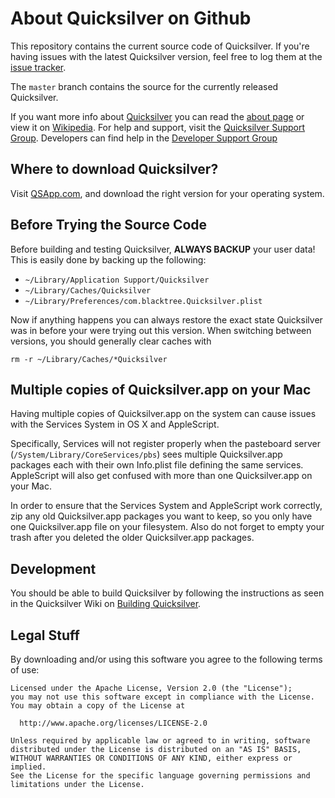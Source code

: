 # About Quicksilver on Github #

This repository contains the current source code of Quicksilver. If you're having issues with the latest Quicksilver version, feel free to log them at the [issue tracker](https://github.com/quicksilver/Quicksilver/issues). 

The `master` branch contains the source for the currently released Quicksilver.

If you want more info about [Quicksilver](http://qsapp.com) you can read the [about page](http://qsapp.com/about.php) or view it on [Wikipedia](http://en.wikipedia.org/wiki/Quicksilver_%28software%29 "Quicksilver Wikipedia article"). For help and support, visit the [Quicksilver Support Group](http://groups.google.com/group/blacktree-quicksilver "Quicksilver Google Group"). Developers can find help in the [Developer Support Group](https://groups.google.com/forum/?hl=en_US&fromgroups#!forum/quicksilver---development)

## Where to download Quicksilver? ##

Visit [QSApp.com](http://qsapp.com/download.php), and download the right version for your operating system.

## Before Trying the Source Code ##

Before building and testing Quicksilver, **ALWAYS BACKUP** your user data!  
This is easily done by backing up the following:

  * `~/Library/Application Support/Quicksilver`
  * `~/Library/Caches/Quicksilver`
  * `~/Library/Preferences/com.blacktree.Quicksilver.plist`

Now if anything happens you can always restore the exact state Quicksilver was in before your were trying out this version. When switching between versions, you should generally clear caches with

    rm -r ~/Library/Caches/*Quicksilver

## Multiple copies of Quicksilver.app on your Mac ##

Having multiple copies of Quicksilver.app on the system can cause issues with the Services System in OS X and AppleScript.

Specifically, Services will not register properly when the pasteboard server (`/System/Library/CoreServices/pbs`) sees multiple Quicksilver.app packages each with their own Info.plist file defining the same services. AppleScript will also get confused with more than one Quicksilver.app on your Mac.

In order to ensure that the Services System and AppleScript work correctly, zip any old Quicksilver.app packages you want to keep, so you only have one Quicksilver.app file on your filesystem. Also do not forget to empty your trash after you deleted the older Quicksilver.app packages.

## Development ##

You should be able to build Quicksilver by following the instructions as seen in the Quicksilver Wiki on [Building Quicksilver](http://qsapp.com/wiki/Building_Quicksilver).

## Legal Stuff ##

By downloading and/or using this software you agree to the following terms of use:

    Licensed under the Apache License, Version 2.0 (the "License");
    you may not use this software except in compliance with the License.
    You may obtain a copy of the License at
    
      http://www.apache.org/licenses/LICENSE-2.0
    
    Unless required by applicable law or agreed to in writing, software
    distributed under the License is distributed on an "AS IS" BASIS,
    WITHOUT WARRANTIES OR CONDITIONS OF ANY KIND, either express or implied.
    See the License for the specific language governing permissions and
    limitations under the License.
